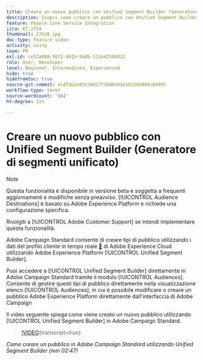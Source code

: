 ```yaml
---
title: Creare un nuovo pubblico con Unified Segment Builder (Generatore di segmenti unificato)
description: Scopri come creare un pubblico con Unified Segment Builder (Generatore di segmenti unificato)
feature: People Core Service Integration
jira: KT-2754
thumbnail: 27638.jpg
doc-type: feature video
activity: using
team: PM
exl-id: ce52a988-5072-401b-9a8b-112e42504022
role: User, Developer
level: Beginner, Intermediate, Experienced
hide: true
hidefromtoc: true
source-git-commit: ecd7ab2e03c38d17f2690161e19120d884c89993
workflow-type: tm+mt
source-wordcount: '162'
ht-degree: 11%

---
```


# Creare un nuovo pubblico con Unified Segment Builder (Generatore di segmenti unificato)

>[!NOTE]
>
>Questa funzionalità è disponibile in versione beta e soggetta a frequenti aggiornamenti e modifiche senza preavviso. [!UICONTROL Audience Destinations] è basato su Adobe Experience Platform e richiede una configurazione specifica.
>
>Rivolgiti a [!UICONTROL Adobe Customer Support] se intendi implementare questa funzionalità.

Adobe Campaign Standard consente di creare tipi di pubblico utilizzando i dati del profilo cliente in tempo reale [&#128279;](https://experienceleague.adobe.com/docs/platform-learn/tutorials/profiles/understanding-the-real-time-customer-profile.html?lang=it) di Adobe Experience Cloud utilizzando Adobe Experience Platform [!UICONTROL Unified Segment Builder].

Puoi accedere a [!UICONTROL Unified Segment Builder] direttamente in Adobe Campaign Standard tramite il modulo [!UICONTROL Audiences]. Consente di gestire questi tipi di pubblico direttamente nella visualizzazione elenco [!UICONTROL Audiences], in cui è possibile modificare o creare un pubblico Adobe Experience Platform direttamente dall&#39;interfaccia di Adobe Campaign

Il video seguente spiega come viene creato un nuovo pubblico utilizzando [!UICONTROL Unified Segment Builder] in Adobe Campaign Standard.

>[!VIDEO](https://video.tv.adobe.com/v/27638?learn=on){transcript=true}

*Come creare un pubblico in Adobe Campaign Standard utilizzando Unified Segment Builder (min 02:47)*
